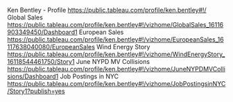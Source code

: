 Ken Bentley - Profile 
https://public.tableau.com/profile/ken.bentley#!/
Global Sales 
https://public.tableau.com/profile/ken.bentley#!/vizhome/GlobalSales_16116903349450/Dashboard1
European Sales 
https://public.tableau.com/profile/ken.bentley#!/vizhome/EuropeanSales_16117638040080/EuropeanSales
Wind Energy Story 
https://public.tableau.com/profile/ken.bentley#!/vizhome/WindEnergyStory_16118544461750/Story1
June NYPD MV Collisions
https://public.tableau.com/profile/ken.bentley#!/vizhome/JuneNYPDMVCollisions/Dashboard1
Job Postings in NYC
https://public.tableau.com/profile/ken.bentley#!/vizhome/JobPostingsinNYC/Story1?publish=yes
